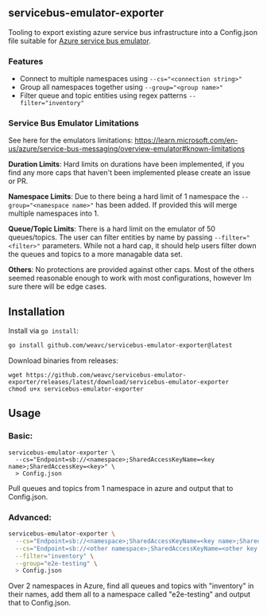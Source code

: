 
## servicebus-emulator-exporter

Tooling to export existing azure service bus infrastructure into a Config.json file suitable for [Azure service bus emulator](https://learn.microsoft.com/en-us/azure/service-bus-messaging/overview-emulator).

### Features
- Connect to multiple namespaces using `--cs="<connection string>"`
- Group all namespaces together using `--group="<group name>"`
- Filter queue and topic entities using regex patterns `--filter="inventory"`

### Service Bus Emulator Limitations

See here for the emulators limitations: https://learn.microsoft.com/en-us/azure/service-bus-messaging/overview-emulator#known-limitations

**Duration Limits**: Hard limits on durations have been implemented, if you find any more caps that haven't been implemented please create an issue or PR.

**Namespace Limits**: Due to there being a hard limit of 1 namespace the `--group="<namespace name>"` has been added. If provided this will merge multiple namespaces into 1.

**Queue/Topic Limits**: There is a hard limit on the emulator of 50 queues/topics. The user can filter entities by name by passing `--filter="<filter>"` parameters. While not a hard cap, it should help users filter down the queues and topics to a more managable data set. 

**Others**: No protections are provided against other caps. Most of the others seemed reasonable enough to work with most configurations, however Im sure there will be edge cases.

## Installation

Install via `go install`:
```bash
go install github.com/weavc/servicebus-emulator-exporter@latest
```

Download binaries from releases:
```
wget https://github.com/weavc/servicebus-emulator-exporter/releases/latest/download/servicebus-emulator-exporter
chmod u+x servicebus-emulator-exporter
```

## Usage

### Basic:
```
servicebus-emulator-exporter \
  --cs="Endpoint=sb://<namespace>;SharedAccessKeyName=<key name>;SharedAccessKey=<key>" \
  > Config.json
```

Pull queues and topics from 1 namespace in azure and output that to Config.json.

### Advanced:
```bash
servicebus-emulator-exporter \
  --cs="Endpoint=sb://<namespace>;SharedAccessKeyName=<key name>;SharedAccessKey=<key>" \
  --cs="Endpoint=sb://<other namespace>;SharedAccessKeyName=<other key name>;SharedAccessKey=<other key>" \
  --filter="inventory" \
  --group="e2e-testing" \
  > Config.json
```

Over 2 namespaces in Azure, find all queues and topics with "inventory" in their names, add them all to a namespace called "e2e-testing" and output that to Config.json.
